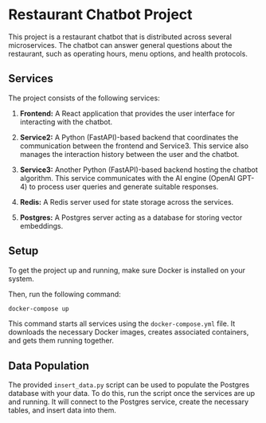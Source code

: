 # Restaurant Chatbot Project

This project is a restaurant chatbot that is distributed across several microservices. The chatbot can answer general questions about the restaurant, such as operating hours, menu options, and health protocols.

## Services

The project consists of the following services:

1. **Frontend:** A React application that provides the user interface for interacting with the chatbot.

2. **Service2:** A Python (FastAPI)-based backend that coordinates the communication between the frontend and Service3. This service also manages the interaction history between the user and the chatbot.

3. **Service3:** Another Python (FastAPI)-based backend hosting the chatbot algorithm. This service communicates with the AI engine (OpenAI GPT-4) to process user queries and generate suitable responses.

4. **Redis:** A Redis server used for state storage across the services.

5. **Postgres:** A Postgres server acting as a database for storing vector embeddings.

## Setup

To get the project up and running, make sure Docker is installed on your system.

Then, run the following command:

```bash
docker-compose up
```

This command starts all services using the `docker-compose.yml` file. It downloads the necessary Docker images, creates associated containers, and gets them running together.

## Data Population

The provided `insert_data.py` script can be used to populate the Postgres database with your data. To do this, run the script once the services are up and running. It will connect to the Postgres service, create the necessary tables, and insert data into them.
